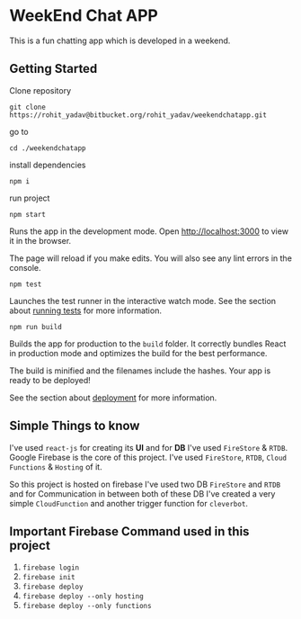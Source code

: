 # WeekEnd Chat APP

This is a fun chatting app which is developed in a weekend.

## Getting Started

Clone repository

```
git clone https://rohit_yadav@bitbucket.org/rohit_yadav/weekendchatapp.git
```

go to

```
cd ./weekendchatapp
```

install dependencies

```
npm i
```

run project

```
npm start
```

Runs the app in the development mode.
Open [http://localhost:3000](http://localhost:3000) to view it in the browser.

The page will reload if you make edits.
You will also see any lint errors in the console.

```
npm test
```

Launches the test runner in the interactive watch mode.
See the section about [running tests](https://facebook.github.io/create-react-app/docs/running-tests) for more information.

```
npm run build
```

Builds the app for production to the `build` folder.
It correctly bundles React in production mode and optimizes the build for the best performance.

The build is minified and the filenames include the hashes.
Your app is ready to be deployed!

See the section about [deployment](https://facebook.github.io/create-react-app/docs/deployment) for more information.

## Simple Things to know

I've used `react-js` for creating its **UI** and for **DB** I've used `FireStore` & `RTDB`.
Google Firebase is the core of this project. I've used `FireStore`, `RTDB`, `Cloud Functions` & `Hosting` of it.

So this project is hosted on firebase I've used two DB `FireStore` and `RTDB` and for Communication in between both of these DB I've created a very simple
`CloudFunction` and another trigger function for `cleverbot`.

## Important Firebase Command used in this project

1. `firebase login`
2. `firebase init`
3. `firebase deploy`
4. `firebase deploy --only hosting`
5. `firebase deploy --only functions`